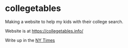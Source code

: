 # collegetables

Making a website to help my kids with their college search. 

Website is at https://collegetables.info/

Write up in the [NY Times](https://www.nytimes.com/2023/04/15/your-money/college-cost-data-tools.html?unlocked_article_code=hN2IwBdFONp5CmgbxhKM-HVUid0P2EEoomfIcGniJ6EcogeoxOwoimKabx7gynOb0f6-QxIpIELuqqT35rk-nLmDMZMDAljFtcY-YQBvNGWVgLCKOj7omvSxUjcQbXnG4B8H67gTFWQA8USo6Y3Xs5RWuXjQ8Chp2WchftGv-k9oTf7m0nPvki2JmPoQiawOquJTtiwFG9lxEX5-vSzJIvBPu5Gl_-jhW5wisUpTZCQWfzr9Ar56ix7q2rQ2B4qqyQxpPWqow2gJ_D0eF5c4PhAzh-QksTofGv9rUG0SJmgnDhUkCcF361B0kpugBjccqwqYBuaTbSFMqBowPacjapogDFA&giftCopy=1_CurrentCopy&smid=url-share)
